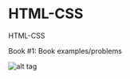 HTML-CSS
========

HTML-CSS

Book #1: Book examples/problems

![alt tag](http://www.authormedia.com/wp-content/uploads/2013/05/ShowCover.jpeg)
